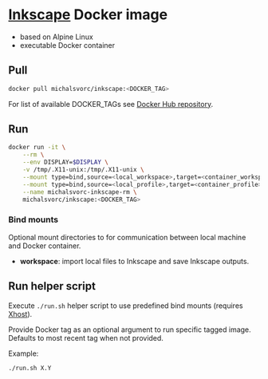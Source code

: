 # [Inkscape](https://inkscape.org/) Docker image
- based on Alpine Linux
- executable Docker container

## Pull
```bash
docker pull michalsvorc/inkscape:<DOCKER_TAG>
```
For list of available DOCKER_TAGs see [Docker Hub repository](https://hub.docker.com/repository/docker/michalsvorc/inkscape/tags).

## Run
```bash
docker run -it \
    --rm \
    --env DISPLAY=$DISPLAY \
    -v /tmp/.X11-unix:/tmp/.X11-unix \
    --mount type=bind,source=<local_workspace>,target=<container_workspace> \
    --mount type=bind,source=<local_profile>,target=<container_profile> \
    --name michalsvorc-inkscape-rm \
    michalsvorc/inkscape:<DOCKER_TAG>
```

### Bind mounts
Optional mount directories to for communication between local machine and Docker container.
- **workspace**: import local files to Inkscape and save Inkscape outputs.

## Run helper script
Execute `./run.sh` helper script to use predefined bind mounts (requires [Xhost](https://jlk.fjfi.cvut.cz/arch/manpages/man/xhost.1)).

Provide Docker tag as an optional argument to run specific tagged image. Defaults to most recent tag when not provided.

Example:
```bash
./run.sh X.Y
```